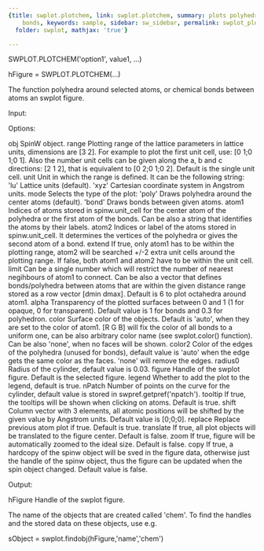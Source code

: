 ```yaml
---
{title: swplot.plotchem, link: swplot.plotchem, summary: plots polyhedra or chemical
    bonds, keywords: sample, sidebar: sw_sidebar, permalink: swplot_plotchem.html,
  folder: swplot, mathjax: 'true'}

---
```

 
SWPLOT.PLOTCHEM('option1', value1, ...)
 
hFigure = SWPLOT.PLOTCHEM(...)
 
The function polyhedra around selected  atoms, or chemical bonds between
atoms an swplot figure.
 
Input:
 
Options:
 
obj       SpinW object.
range     Plotting range of the lattice parameters in lattice units,
          dimensions are [3 2]. For example to plot the first unit cell,
          use: [0 1;0 1;0 1]. Also the number unit cells can be given
          along the a, b and c directions: [2 1 2], that is equivalent to
          [0 2;0 1;0 2]. Default is the single unit cell.
unit      Unit in which the range is defined. It can be the following
          string:
              'lu'        Lattice units (default).
              'xyz'       Cartesian coordinate system in Angstrom units.
mode      Selects the type of the plot:
              'poly'      Draws polyhedra around the center atoms
                          (default).
              'bond'      Draws bonds between given atoms.
atom1     Indices of atoms stored in spinw.unit_cell for the center atom
          of the polyhedra or the first atom of the bonds. Can be also a
          string that identifies the atoms by their labels.
atom2     Indices or label of the atoms stored in spinw.unit_cell. It
          determines the vertices of the polyhedra or gives the second
          atom of a bond.
extend    If true, only atom1 has to be within the plotting range, atom2
          will be searched +/-2 extra unit cells around the plotting
          range. If false, both atom1 and atom2 have to be within the
          unit cell.
limit     Can be a single number which will restrict the number of
          nearest negihbours of atom1 to connect. Can be also a vector
          that defines bonds/polyhedra between atoms that are within the
          given distance range stored as a row vector [dmin dmax].
          Default is 6 to plot octahedra around atom1.
alpha     Transparency of the plotted surfaces between 0 and 1 (1 for
          opaque, 0 for transparent). Default value is 1 for bonds and
          0.3 for polyhedron.
color     Surface color of the objects. Default is 'auto', when they are
          set to the color of atom1. [R G B] will fix the color of all
          bonds to a uniform one, can be also arbitrary color name (see
          swplot.color() function). Can be also 'none', when no faces
          will be shown.
color2    Color of the edges of the polyhedra (unused for bonds), default
          value is 'auto' when the edge gets the same color as the faces.
          'none' will remove the edges.
radius0   Radius of the cylinder, default value is 0.03.
figure    Handle of the swplot figure. Default is the selected figure.
legend    Whether to add the plot to the legend, default is true.
nPatch    Number of points on the curve for the cylinder, default
          value is stored in swpref.getpref('npatch').
tooltip   If true, the tooltips will be shown when clicking on atoms.
          Default is true.
shift     Column vector with 3 elements, all atomic positions will be
          shifted by the given value by Angstrom units. Default value is
          [0;0;0].
replace   Replace previous atom plot if true. Default is true.
translate If true, all plot objects will be translated to the figure
          center. Default is false.
zoom      If true, figure will be automatically zoomed to the ideal size.
          Default is false.
copy      If true, a hardcopy of the spinw object will be sved in the
          figure data, otherwise just the handle of the spinw object, 
          thus the figure can be updated when the spin object changed.
          Default value is false. 
 
Output:
 
hFigure           Handle of the swplot figure.
 
The name of the objects that are created called 'chem'. To find the
handles and the stored data on these objects, use e.g.
 
  sObject = swplot.findobj(hFigure,'name','chem')
 

